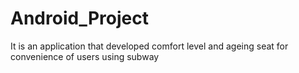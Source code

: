 # Android_Project
It is an application that developed comfort level and ageing seat for convenience of users using subway
